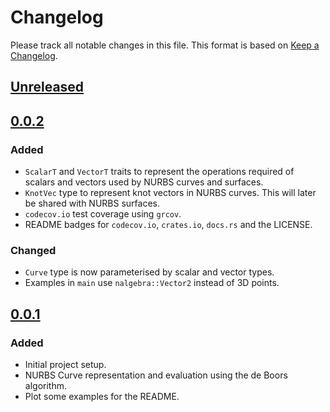 # Changelog

Please track all notable changes in this file. This format is based on
[Keep a Changelog](https://keepachangelog.com/en/1.0.0).

## [Unreleased]

## [0.0.2]

### Added

- `ScalarT` and `VectorT` traits to represent the operations required of
  scalars and vectors used by NURBS curves and surfaces.
- `KnotVec` type to represent knot vectors in NURBS curves. This will later be
  shared with NURBS surfaces.
- `codecov.io` test coverage using `grcov`.
- README badges for `codecov.io`, `crates.io`, `docs.rs` and the LICENSE.

### Changed

- `Curve` type is now parameterised by scalar and vector types.
- Examples in `main` use `nalgebra::Vector2` instead of 3D points.

## [0.0.1]

### Added

- Initial project setup.
- NURBS Curve representation and evaluation using the de Boors algorithm.
- Plot some examples for the README.

[unreleased]: https://github.com/lancelet/capstan/compare/v0.0.2...HEAD
[0.0.2]: https://github.com/lancelet/capstan/releases/tag/v0.0.2
[0.0.1]: https://github.com/lancelet/capstan/releases/tag/v0.0.1